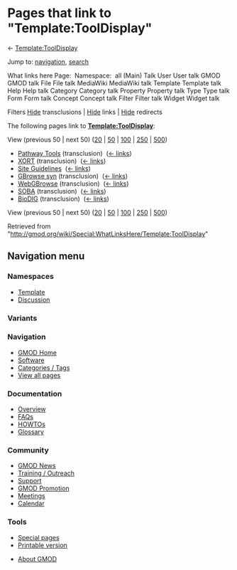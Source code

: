<div id="mw-page-base" class="noprint">

</div>

<div id="mw-head-base" class="noprint">

</div>

<div id="content" class="mw-body" role="main">

<span id="top"></span>

<div id="mw-js-message" style="display:none;">

</div>



# <span dir="auto">Pages that link to "Template:ToolDisplay"</span>

<div id="bodyContent">

<div id="contentSub">

←
[Template:ToolDisplay](/wiki/Template:ToolDisplay "Template:ToolDisplay")

</div>

<div id="jump-to-nav" class="mw-jump">

Jump to: [navigation](#mw-navigation), [search](#p-search)

</div>

<div id="mw-content-text">

What links here Page:  Namespace:  all (Main) Talk User User talk GMOD
GMOD talk File File talk MediaWiki MediaWiki talk Template Template talk
Help Help talk Category Category talk Property Property talk Type Type
talk Form Form talk Concept Concept talk Filter Filter talk Widget
Widget talk

Filters
[Hide](/mediawiki/index.php?title=Special:WhatLinksHere/Template:ToolDisplay&hidetrans=1 "Special:WhatLinksHere/Template:ToolDisplay")
transclusions \|
[Hide](/mediawiki/index.php?title=Special:WhatLinksHere/Template:ToolDisplay&hidelinks=1 "Special:WhatLinksHere/Template:ToolDisplay")
links \|
[Hide](/mediawiki/index.php?title=Special:WhatLinksHere/Template:ToolDisplay&hideredirs=1 "Special:WhatLinksHere/Template:ToolDisplay")
redirects

The following pages link to
**[Template:ToolDisplay](/wiki/Template:ToolDisplay "Template:ToolDisplay")**:

View (previous 50 \| next 50)
([20](/mediawiki/index.php?title=Special:WhatLinksHere/Template:ToolDisplay&limit=20 "Special:WhatLinksHere/Template:ToolDisplay")
\|
[50](/mediawiki/index.php?title=Special:WhatLinksHere/Template:ToolDisplay&limit=50 "Special:WhatLinksHere/Template:ToolDisplay")
\|
[100](/mediawiki/index.php?title=Special:WhatLinksHere/Template:ToolDisplay&limit=100 "Special:WhatLinksHere/Template:ToolDisplay")
\|
[250](/mediawiki/index.php?title=Special:WhatLinksHere/Template:ToolDisplay&limit=250 "Special:WhatLinksHere/Template:ToolDisplay")
\|
[500](/mediawiki/index.php?title=Special:WhatLinksHere/Template:ToolDisplay&limit=500 "Special:WhatLinksHere/Template:ToolDisplay"))

- [Pathway Tools](/wiki/Pathway_Tools "Pathway Tools") (transclusion) ‎
  <span class="mw-whatlinkshere-tools">([←
  links](/mediawiki/index.php?title=Special:WhatLinksHere&target=Pathway+Tools "Special:WhatLinksHere"))</span>
- [XORT](/wiki/XORT "XORT") (transclusion) ‎
  <span class="mw-whatlinkshere-tools">([←
  links](/mediawiki/index.php?title=Special:WhatLinksHere&target=XORT "Special:WhatLinksHere"))</span>
- [Site Guidelines](/wiki/Site_Guidelines "Site Guidelines") ‎
  <span class="mw-whatlinkshere-tools">([←
  links](/mediawiki/index.php?title=Special:WhatLinksHere&target=Site+Guidelines "Special:WhatLinksHere"))</span>
- [GBrowse syn](/wiki/GBrowse_syn "GBrowse syn") (transclusion) ‎
  <span class="mw-whatlinkshere-tools">([←
  links](/mediawiki/index.php?title=Special:WhatLinksHere&target=GBrowse+syn "Special:WhatLinksHere"))</span>
- [WebGBrowse](/wiki/WebGBrowse "WebGBrowse") (transclusion) ‎
  <span class="mw-whatlinkshere-tools">([←
  links](/mediawiki/index.php?title=Special:WhatLinksHere&target=WebGBrowse "Special:WhatLinksHere"))</span>
- [SOBA](/wiki/SOBA "SOBA") (transclusion) ‎
  <span class="mw-whatlinkshere-tools">([←
  links](/mediawiki/index.php?title=Special:WhatLinksHere&target=SOBA "Special:WhatLinksHere"))</span>
- [BioDIG](/wiki/BioDIG "BioDIG") (transclusion) ‎
  <span class="mw-whatlinkshere-tools">([←
  links](/mediawiki/index.php?title=Special:WhatLinksHere&target=BioDIG "Special:WhatLinksHere"))</span>

View (previous 50 \| next 50)
([20](/mediawiki/index.php?title=Special:WhatLinksHere/Template:ToolDisplay&limit=20 "Special:WhatLinksHere/Template:ToolDisplay")
\|
[50](/mediawiki/index.php?title=Special:WhatLinksHere/Template:ToolDisplay&limit=50 "Special:WhatLinksHere/Template:ToolDisplay")
\|
[100](/mediawiki/index.php?title=Special:WhatLinksHere/Template:ToolDisplay&limit=100 "Special:WhatLinksHere/Template:ToolDisplay")
\|
[250](/mediawiki/index.php?title=Special:WhatLinksHere/Template:ToolDisplay&limit=250 "Special:WhatLinksHere/Template:ToolDisplay")
\|
[500](/mediawiki/index.php?title=Special:WhatLinksHere/Template:ToolDisplay&limit=500 "Special:WhatLinksHere/Template:ToolDisplay"))

</div>

<div class="printfooter">

Retrieved from
"<http://gmod.org/wiki/Special:WhatLinksHere/Template:ToolDisplay>"

</div>

<div id="catlinks" class="catlinks catlinks-allhidden">

</div>

<div class="visualClear">

</div>

</div>

</div>

<div id="mw-navigation">

## Navigation menu

<div id="mw-head">



<div id="left-navigation">

<div id="p-namespaces" class="vectorTabs" role="navigation"
aria-labelledby="p-namespaces-label">

### Namespaces

- <span id="ca-nstab-template"><a href="/wiki/Template:ToolDisplay" accesskey="c"
  title="View the template [c]">Template</a></span>
- <span id="ca-talk"><a
  href="/mediawiki/index.php?title=Template_talk:ToolDisplay&amp;action=edit&amp;redlink=1"
  accesskey="t"
  title="Discussion about the content page [t]">Discussion</a></span>

</div>

<div id="p-variants" class="vectorMenu emptyPortlet" role="navigation"
aria-labelledby="p-variants-label">

### 

### Variants[](#)

<div class="menu">

</div>

</div>

</div>

<div id="right-navigation">





</div>



</div>

</div>

</div>

<div id="mw-panel">

<div id="p-logo" role="banner">

<a href="/wiki/Main_Page"
style="background-image: url(http://gmod.org/images/GMOD-cogs.png);"
title="Visit the main page"></a>

</div>

<div id="p-Navigation" class="portal" role="navigation"
aria-labelledby="p-Navigation-label">

### Navigation

<div class="body">

- <span id="n-GMOD-Home">[GMOD Home](/wiki/Main_Page)</span>
- <span id="n-Software">[Software](/wiki/GMOD_Components)</span>
- <span id="n-Categories-.2F-Tags">[Categories /
  Tags](/wiki/Categories)</span>
- <span id="n-View-all-pages">[View all
  pages](/wiki/Special:AllPages)</span>

</div>

</div>

<div id="p-Documentation" class="portal" role="navigation"
aria-labelledby="p-Documentation-label">

### Documentation

<div class="body">

- <span id="n-Overview">[Overview](/wiki/Overview)</span>
- <span id="n-FAQs">[FAQs](/wiki/Category:FAQ)</span>
- <span id="n-HOWTOs">[HOWTOs](/wiki/Category:HOWTO)</span>
- <span id="n-Glossary">[Glossary](/wiki/Glossary)</span>

</div>

</div>

<div id="p-Community" class="portal" role="navigation"
aria-labelledby="p-Community-label">

### Community

<div class="body">

- <span id="n-GMOD-News">[GMOD News](/wiki/GMOD_News)</span>
- <span id="n-Training-.2F-Outreach">[Training /
  Outreach](/wiki/Training_and_Outreach)</span>
- <span id="n-Support">[Support](/wiki/Support)</span>
- <span id="n-GMOD-Promotion">[GMOD
  Promotion](/wiki/GMOD_Promotion)</span>
- <span id="n-Meetings">[Meetings](/wiki/Meetings)</span>
- <span id="n-Calendar">[Calendar](/wiki/Calendar)</span>

</div>

</div>

<div id="p-tb" class="portal" role="navigation"
aria-labelledby="p-tb-label">

### Tools

<div class="body">

- <span id="t-specialpages"><a href="/wiki/Special:SpecialPages" accesskey="q"
  title="A list of all special pages [q]">Special pages</a></span>
- <span id="t-print"><a
  href="/mediawiki/index.php?title=Special:WhatLinksHere/Template:ToolDisplay&amp;printable=yes"
  rel="alternate" accesskey="p"
  title="Printable version of this page [p]">Printable version</a></span>

</div>

</div>

</div>

</div>

<div id="footer" role="contentinfo">

- <span id="footer-places-about">[About
  GMOD](/wiki/GMOD:About "GMOD:About")</span>

<!-- -->






</div>
